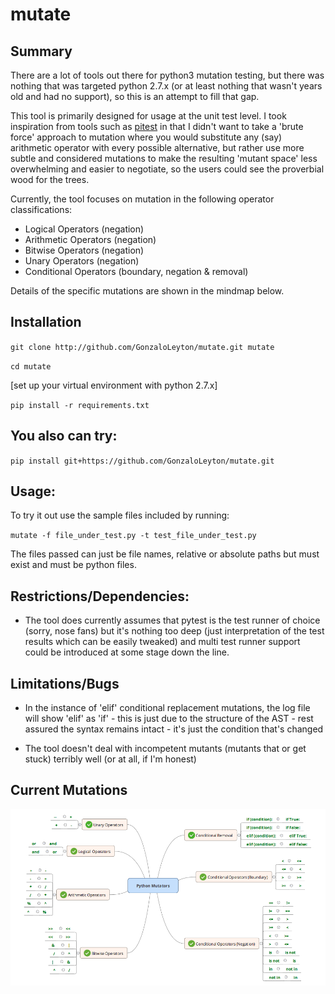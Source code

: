 # mutate

## Summary
There are a lot of tools out there for python3 mutation testing, but there was nothing that was targeted python 2.7.x (or at least nothing that wasn't years old and had no support), so this is an attempt to fill that gap.

This tool is primarily designed for usage at the unit test level. I took inspiration from tools such as [pitest](http://pitest.org/) in that I didn't want to take a 'brute force' approach to mutation where you would substitute any (say) arithmetic operator with every possible alternative, but rather use more subtle and considered mutations to make the resulting 'mutant space' less overwhelming and easier to negotiate, so the users could see the proverbial wood for the trees.

Currently, the tool focuses on mutation in the following operator classifications:

  - Logical Operators (negation)
  - Arithmetic Operators (negation)
  - Bitwise Operators (negation)
  - Unary Operators (negation)
  - Conditional Operators (boundary, negation & removal)
  
Details of the specific mutations are shown in the mindmap below.

## Installation
`git clone http://github.com/GonzaloLeyton/mutate.git mutate`

`cd mutate`

[set up your virtual environment with python 2.7.x]

`pip install -r requirements.txt`


## You also can try:
`pip install git+https://github.com/GonzaloLeyton/mutate.git`


## Usage:

To try it out use the sample files included by running:

`mutate -f file_under_test.py -t test_file_under_test.py`

The files passed can just be file names, relative or absolute paths but must exist and must be python files. 

## Restrictions/Dependencies:

* The tool does currently assumes that pytest is the test runner of choice (sorry, nose fans) but it's nothing too deep (just interpretation of the test results which can be easily tweaked) and multi test runner support could be introduced at some stage down the line.

## Limitations/Bugs

* In the instance of 'elif' conditional replacement mutations, the log file will show 'elif' as 'if' - this is just due to the structure of the AST - rest assured the syntax remains intact - it's just the condition that's changed

* The tool doesn't deal with incompetent mutants (mutants that or get stuck) terribly well (or at all, if I'm honest)

## Current Mutations
![current mutators](current_mutators.png)
